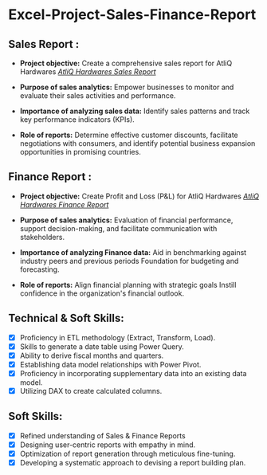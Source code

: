 # Excel-Project-Sales-Finance-Report

## Sales Report :


- **Project objective:** Create a comprehensive sales report for AtliQ Hardwares _[AtliQ Hardwares Sales Report](https://github.com/Ruptosh/Excel-Project--Sales-Finance-Report/blob/main/AtliQ%20Hardwares%20Sales%20Report.pdf)_ 

- **Purpose of sales analytics:** Empower businesses to monitor and evaluate their sales activities and performance.

- **Importance of analyzing sales data:** Identify sales patterns and track key performance indicators (KPIs).

- **Role of reports:** Determine effective customer discounts, facilitate negotiations with consumers, and identify potential business expansion opportunities in promising countries.


## Finance Report :


- **Project objective:** Create Profit and Loss (P&L) for AtliQ Hardwares _[AtliQ Hardwares Finance Report](https://github.com/Ruptosh/Excel-Project--Sales-Finance-Report/blob/main/AtliQ%20Hardwares%20Finance%20Report.pdf)_ 

- **Purpose of sales analytics:** Evaluation of financial performance, support decision-making, and facilitate communication with stakeholders.

- **Importance of analyzing Finance data:** Aid in benchmarking against industry peers and previous periods Foundation for budgeting and forecasting.

- **Role of reports:** Align financial planning with strategic goals Instill confidence in the organization's financial outlook.


## Technical & Soft Skills:
- [x]	Proficiency in ETL methodology (Extract, Transform, Load).
- [x]	Skills to generate a date table using Power Query.
- [x]	Ability to derive fiscal months and quarters.
- [x]	Establishing data model relationships with Power Pivot.
- [x]	Proficiency in incorporating supplementary data into an existing data model.
- [x]	Utilizing DAX to create calculated columns.

## Soft Skills:
- [x]	Refined understanding of Sales & Finance Reports
- [x]	Designing user-centric reports with empathy in mind.
- [x]	Optimization of report generation through meticulous fine-tuning.
- [x]	Developing a systematic approach to devising a report building plan.
